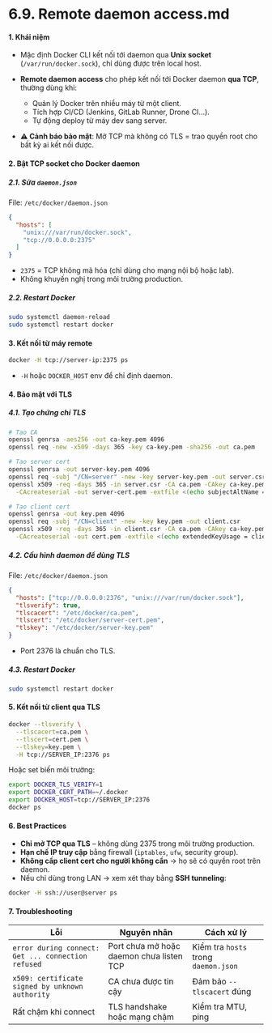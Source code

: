 # 6.9. Remote daemon access.md

#### **1. Khái niệm**

* Mặc định Docker CLI kết nối tới daemon qua **Unix socket** (`/var/run/docker.sock`), chỉ dùng được trên local host.
* **Remote daemon access** cho phép kết nối tới Docker daemon **qua TCP**, thường dùng khi:

  * Quản lý Docker trên nhiều máy từ một client.
  * Tích hợp CI/CD (Jenkins, GitLab Runner, Drone CI...).
  * Tự động deploy từ máy dev sang server.
* **⚠️ Cảnh báo bảo mật**: Mở TCP mà không có TLS = trao quyền root cho bất kỳ ai kết nối được.
#### **2. Bật TCP socket cho Docker daemon**

##### **2.1. Sửa `daemon.json`**

File: `/etc/docker/daemon.json`

```json
{
  "hosts": [
    "unix:///var/run/docker.sock",
    "tcp://0.0.0.0:2375"
  ]
}
```

* `2375` = TCP không mã hóa (chỉ dùng cho mạng nội bộ hoặc lab).
* Không khuyến nghị trong môi trường production.
##### **2.2. Restart Docker**

```bash
sudo systemctl daemon-reload
sudo systemctl restart docker
```
#### **3. Kết nối từ máy remote**

```bash
docker -H tcp://server-ip:2375 ps
```

* `-H` hoặc `DOCKER_HOST` env để chỉ định daemon.
#### **4. Bảo mật với TLS**

##### **4.1. Tạo chứng chỉ TLS**

```bash
# Tạo CA
openssl genrsa -aes256 -out ca-key.pem 4096
openssl req -new -x509 -days 365 -key ca-key.pem -sha256 -out ca.pem

# Tạo server cert
openssl genrsa -out server-key.pem 4096
openssl req -subj "/CN=server" -new -key server-key.pem -out server.csr
openssl x509 -req -days 365 -in server.csr -CA ca.pem -CAkey ca-key.pem \
  -CAcreateserial -out server-cert.pem -extfile <(echo subjectAltName = IP:SERVER_IP)

# Tạo client cert
openssl genrsa -out key.pem 4096
openssl req -subj "/CN=client" -new -key key.pem -out client.csr
openssl x509 -req -days 365 -in client.csr -CA ca.pem -CAkey ca-key.pem \
  -CAcreateserial -out cert.pem -extfile <(echo extendedKeyUsage = clientAuth)
```
##### **4.2. Cấu hình daemon để dùng TLS**

File: `/etc/docker/daemon.json`

```json
{
  "hosts": ["tcp://0.0.0.0:2376", "unix:///var/run/docker.sock"],
  "tlsverify": true,
  "tlscacert": "/etc/docker/ca.pem",
  "tlscert": "/etc/docker/server-cert.pem",
  "tlskey": "/etc/docker/server-key.pem"
}
```

* Port 2376 là chuẩn cho TLS.
##### **4.3. Restart Docker**

```bash
sudo systemctl restart docker
```
#### **5. Kết nối từ client qua TLS**

```bash
docker --tlsverify \
  --tlscacert=ca.pem \
  --tlscert=cert.pem \
  --tlskey=key.pem \
  -H tcp://SERVER_IP:2376 ps
```

Hoặc set biến môi trường:

```bash
export DOCKER_TLS_VERIFY=1
export DOCKER_CERT_PATH=~/.docker
export DOCKER_HOST=tcp://SERVER_IP:2376
docker ps
```
#### **6. Best Practices**

* **Chỉ mở TCP qua TLS** – không dùng 2375 trong môi trường production.
* **Hạn chế IP truy cập** bằng firewall (`iptables`, `ufw`, security group).
* **Không cấp client cert cho người không cần** → họ sẽ có quyền root trên daemon.
* Nếu chỉ dùng trong LAN → xem xét thay bằng **SSH tunneling**:

```bash
docker -H ssh://user@server ps
```
#### **7. Troubleshooting**

| Lỗi                                                | Nguyên nhân                              | Cách xử lý                           |
| -------------------------------------------------- | ---------------------------------------- | ------------------------------------ |
| `error during connect: Get ... connection refused` | Port chưa mở hoặc daemon chưa listen TCP | Kiểm tra `hosts` trong `daemon.json` |
| `x509: certificate signed by unknown authority`    | CA chưa được tin cậy                     | Đảm bảo `--tlscacert` đúng           |
| Rất chậm khi connect                               | TLS handshake hoặc mạng chậm             | Kiểm tra MTU, ping                   |
